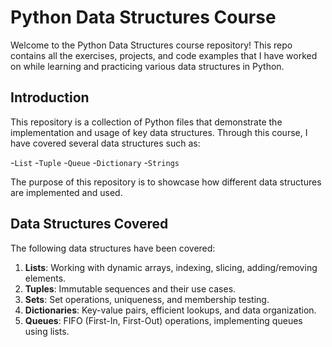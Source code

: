 # Python Data Structures Course

Welcome to the Python Data Structures course repository! This repo contains all the exercises, projects, and code examples that I have worked on while learning and practicing various data structures in Python.


## Introduction
This repository is a collection of Python files that demonstrate the implementation and usage of key data structures. Through this course, I have covered several data structures such as:

-`List`
-`Tuple`
-`Queue`
-`Dictionary`
-`Strings`

The purpose of this repository is to showcase how different data structures are implemented and used.

## Data Structures Covered

The following data structures have been covered:

1. **Lists**: Working with dynamic arrays, indexing, slicing, adding/removing elements.
2. **Tuples**: Immutable sequences and their use cases.
3. **Sets**: Set operations, uniqueness, and membership testing.
4. **Dictionaries**: Key-value pairs, efficient lookups, and data organization.
6. **Queues**: FIFO (First-In, First-Out) operations, implementing queues using lists.
